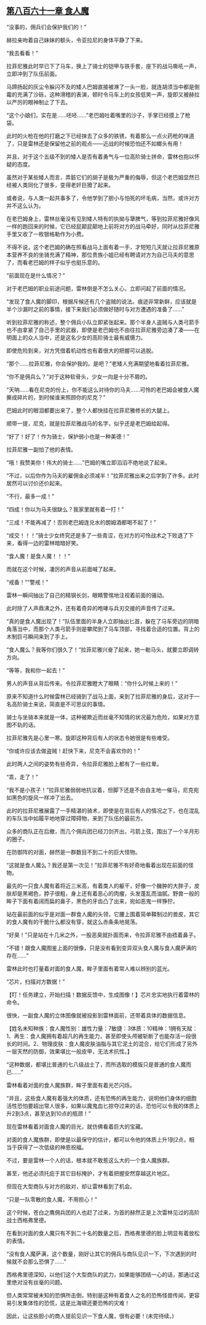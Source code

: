 ## [第八百六十一章 食人魔](https://www.xxbiquge.com/11_11222/9021632.html)


  “没事的，佣兵们会保护我们的！”

  赫拉亲吻着自己妹妹的额头，令亚拉尼的身体平静了下来。

  “我去看看！”

  拉菲尼雅此时早已下了马车，换上了骑士的铠甲与铁手套，座下的战马嘶吼一声，立即冲到了队伍前面。

  马蹄扬起的灰尘令躲闪不及的矮人巴姆直接被淋了一头一脸，就连胡须当中都是倒霉的充满了沙砾，这种滑稽的表演，顿时令马车上的女孩低笑一声，旋即又被赫拉以严厉的眼神制止了下去。

  “这个小娘们，实在是……呸呸……”老巴姆吐着嘴里的沙子，手掌已经摸上了枪袋。

  此时的火枪在他的打磨之下已经抹去了众多的铁锈，有着那么一点火药枪的味道了，只是雷林还是保留他之前的观点——近战的时候恐怕还不如榔头有用！

  并且，对于这个五级不到的矮人是否有着勇气与一位高阶骑士拼命，雷林也抱以怀疑的态度。

  虽然对于某些矮人而言，弄脏它们的胡子是极为严重的侮辱，但这个老巴姆显然已经被人类同化了很多，变得老奸巨猾了起来。

  或者说，与人类一起共事多了，令他学到了胆小与怕死的坏毛病，当然，或许对方并不这么认为。

  在老巴姆身上，雷林丝毫没有见到矮人特有的执拗与犟脾气，等到拉菲尼雅好像风一样的跑回来的时候，它已经屁颠屁颠地上前将对方的战马牵好，同时从拉菲尼雅手里又收了一枚银格勒作为小费。

  不得不说，这个老巴姆的确在照看战马上面有着一手，才短短几天就让拉菲尼雅原本营养不良的坐骑充满了精神，那位贵族小姐已经有聘请对方为自己马夫的意思了，而看老巴姆的样子似乎也挺乐意的。

  “前面现在是什么情况？”

  对于老巴姆的职业前途问题，雷林倒是不怎么关心，立即问起了前面的情况。

  “发现了食人魔的脚印，根据斥候还有几个盗贼的说法。痕迹非常新鲜，应该就是半个沙漏时之前的事情，接下来我们必须做好随时与对方遭遇的准备了……”

  听到拉菲尼雅的称述，整个佣兵小队立即紧张起来。那个半身人盗贼与人类弓箭手也不由拿紧了自己手里的武器，即使是老巴姆也不由往拉菲尼雅旁边凑了凑——在明面上的众人当中，还是这名少女的高阶骑士最有威慑力。

  即使危险到来，对方凭借着机动性也有着很大的把握可以逃脱。

  “那个……拉菲尼雅，你会保护我的。是吧？”老矮人充满期望地看着拉菲尼雅。

  “你不是佣兵么？”对于这种软骨头，少女一向是十分不屑的。

  “天呐……看在尼克的份上，你不能这么对待你的马夫……可怜的老巴姆会被食人魔撕成碎片的，到时候谁来照顾你的尼克？”

  巴姆此时的眼泪都要出来了，整个人都快挂在拉菲尼雅修长的大腿上。

  顺带一提，尼克，就是拉菲尼雅战马的名字，似乎还是老巴姆给起得。

  “好了！好了！作为骑士，保护弱小也是一种美德！”

  拉菲尼雅一副怕了他的表情。

  “哦！我赞美你！伟大的骑士……”巴姆的嘴立即滔滔不绝地说了起来。

  “不过，以后你作为马夫的雇佣金必须减半！”拉菲尼雅出来之后学到了许多。此时居然可以讨价还价起来。

  “不行，最多一成！”

  “四成！你以为马夫很缺么？我家里就有着一打！”

  “三成！不能再减了！否则老巴姆连兑水的朗姆酒都喝不起了！”

  “成交！！！”骑士少女终究还是多了一些青涩，在对方的可怜战术之下败退了下来，看得一边的雷林暗暗好笑。

  “食人魔！是食人魔！！！”

  而就在这个时候，凄厉的声音从前面喊了起来。

  “戒备！”“警戒！”

  雷林一瞬间抽出了自己的精钢长剑，眼睛警惕地注视着前面的骚动。

  此时除了人声鼎沸之外，还有着奇异的咆哮与兵刃交接的声音传了过来。

  “真的是食人魔出现了！”队伍里面的半身人立即抽出匕首，躲在了马车旁边的阴暗角落当中，而那个人类弓箭手则是攀爬到了马车顶部，寻找着合适的位置。背上的木制巨弓瞬间来到了手上。

  “食人魔么？我等你们很久了！”拉菲尼雅兴奋了起来，她一勒马头，就要立即调转方向。

  “等等，我和你一起去！”

  男人的声音从背后传来。令拉菲尼雅瞪大了眼睛：“你什么时候上来的！”

  原来不知道什么时候雷林已经骑到了战马上面，来到了拉菲尼雅的身后，这对于一名高阶骑士来说，简直是不可思议的事情。

  骑士与坐骑本来就是一体，这种被欺近而丝毫不知情的状况最为危险，如果对方意图不轨的话。

  拉菲尼雅先是心里一寒。旋即这种背后有人的状态令她很是有些难受。

  “你或许应该去做盗贼！赶快下来，尼克不会喜欢你的！”

  此时两人之间的姿势有些奇异，令拉菲尼雅脸上都有了一些红晕。

  “乖，走了！”

  “我不是小孩子！”拉菲尼雅弱弱地抗议着，但脚下还是不由自主地一催马，尼克宛如黑色的旋风一样冲了出去。

  此时的拉菲尼雅展露了一手精湛的骑术，即使是在背后有人的情况之下，也在混乱的车队当中如履平地地穿过障碍物，来到了队伍的最前方。

  众多的商队正在后撤，而几个佣兵团已经刀剑齐出，弓箭上弦，围出了一个半月形的圈子。

  在防御阵的对面，赫然是一群数目不到二十的巨大怪物。

  “这就是食人魔么？我还是第一次见！”拉菲尼雅不有好奇地看着出现在前面的怪物。

  最先的一只食人魔有着将近三米高，有着类人的躯干，好像一个臃肿的大胖子，皮肤却是黑褐色，脖子很粗，身上还有着恶心的肉瘤，头发蓬乱而油腻。野兽一般的眸子下面有着阔而扁的鼻子，黑色的牙齿凸了出来，宛如恶鬼一样狰狞。

  站在最前面的似乎是对面一群食人魔的头领，它腰上围着简单鞣制过的兽皮，其它的食人魔有的干脆什么都没有穿，就这么赤条条地晃荡。

  “好臭！”只是站在十几米之外，一股恶臭就扑面而来，令拉菲尼雅不由捂着鼻子。

  “不错！跟食人魔图鉴上面的很像，只是没有看到变异双头食人魔与食人魔萨满的存在……”

  雷林此时也打量着对面的食人魔，眸子里面有着常人难以辨别的蓝光。

  “芯片，扫描对方数据！”

  【叮！任务建立，开始扫描！数据反馈中，生成图像！】芯片忠实地执行着雷林的命令。

  很快，一副食人魔的立体图像就被投影到雷林面前，还带着具体的数据信息。

  【姓名未知种族：食人魔性别：雄性力量：7敏捷：3体质：10精神：1拥有天赋：1、再生：食人魔拥有着超凡的再生能力，甚至即使头颅被斩断了也能存活一段很长的时间。2、物理皮肤：食人魔皮肤油脂与其它泥土的混合，给它们形成了另外一层天然的防御，效果堪比一般皮甲，无法术抗性。】

  “这种数据，都堪比普通的七八级战士了，而所选取的模版只是普通的食人魔而已……”

  雷林看着对面的食人魔族群，眸子里面有着光芒闪烁。

  “并且，这些食人魔有着强大的体质，还有恐怖的再生能力，说明他们身体的细胞活性恐怕要超出常人很多，如果以魔鬼血匕掠夺过来的话，恐怕可以令我的体质上升2到3点，甚至达到10点的瓶颈！”

  现在雷林看着对面食人魔的目光，就仿佛看着巨大的宝藏。

  对面的食人魔族群，即使是以最保守的估计，都可以令他的体质上升1到2点，相当于获得了一次低级的神恩祝福。

  不过，要是雷林一个人的话，根本就不敢惹这么大的一个食人魔族群。

  甚至，他还必须托庇于其它目标掩护，才有着把握安然穿越这片地区。

  但现在大型商队与对方的敌对，却让雷林看到了机会。

  “只是一队零散的食人魔，不用担心！”

  这个时候，苍白之鹰佣兵团的人也赶了过来，为首的赫然正是上次雷林见过的高阶战士西格弗里德。

  在看到对面的食人魔只有不到二十名的数量之后，西格弗里德的脸上明显有着放松的表情。

  “没有食人魔萨满，这个数量，刚好让其它的佣兵与商队见识一下，下次遇到的时候就不会那么恐惧了……”

  西格弗里德深知，以他们这个大型商队的武力，如果能够团结一心的话，那通过这里绝对没有丝毫的问题。

  但人类常常被未知的恐惧所击倒，特别是这种有着食人之名的恐怖怪兽传闻，更容易引发集体性的恐慌，这是比海啸还要恐怖的灾难！

  因此，让这些胆小的商人提前见识一下食人魔，很有必要！(未完待续。)
